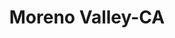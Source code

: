 ---
title: Moreno Valley-CA
slug: moreno-valley-ca
f_state:
- cms/state/california.md
f_locations:
- cms/payday-loan/a-1-payday-advance-235.md
- cms/payday-loan/a-payday-452.md
- cms/payday-loan/a-payday-loan-by-phone-454.md
- cms/payday-loan/a-1-payday-advance-577.md
- cms/payday-loan/aaa-cash-advance-676.md
- cms/payday-loan/advance-america-2657.md
- cms/payday-loan/advance-america-2658.md
- cms/payday-loan/califorina-budget-finance-5795.md
- cms/payday-loan/califorina-budget-finance-5797.md
- cms/payday-loan/califorina-budget-finance-5798.md
- cms/payday-loan/check-express-11340.md
- cms/payday-loan/check-into-cash-12721.md
- cms/payday-loan/check-into-cash-12733.md
- cms/payday-loan/checking-check-cashing-center-14258.md
- cms/payday-loan/checking-check-cashing-centers-14268.md
- cms/payday-loan/checking-check-cashing-centers-14269.md
- cms/payday-loan/checking-check-cashing-centers-14270.md
- cms/payday-loan/checking-check-cashing-centers-14271.md
- cms/payday-loan/checks-cashed-money-orders-eag-14614.md
- cms/payday-loan/checks-cashed-money-orders-eag-14615.md
- cms/payday-loan/checks-cashed-money-orders-eagles-14616.md
- cms/payday-loan/checks-cashed-money-orders-eagles-no-3-14617.md
- cms/payday-loan/e-z-cash-advance-16380.md
- cms/payday-loan/eagles-check-cashing-16461.md
- cms/payday-loan/eagles-check-cashing-16462.md
- cms/payday-loan/easy-money-emg-16632.md
- cms/payday-loan/fast-cash-advance-17681.md
- cms/payday-loan/fast-cash-rebate-services-17833.md
- cms/payday-loan/instant-cash-19632.md
- cms/payday-loan/instant-cash-19633.md
- cms/payday-loan/mels-liquor-check-cashing-20769.md
- cms/payday-loan/moreno-valley-e-z-cash-advance-22040.md
- cms/payday-loan/pioneer-check-cashing-24367.md
- cms/payday-loan/pioneer-check-cashing-24368.md
- cms/payday-loan/riverside-currency-services-26034.md
- cms/payday-loan/riverside-currency-services-26035.md
- cms/payday-loan/riverside-currency-services-26036.md
- cms/payday-loan/service-annex-llc-26331.md
- cms/payday-loan/united-states-of-america-check-28222.md
- cms/payday-loan/usa-checks-cashed-28425.md
updated-on: '2024-05-30T13:41:28.615Z'
created-on: '2024-05-30T13:41:28.615Z'
published-on: '2024-05-30T13:54:32.469Z'
f_city: Moreno Valley
layout: '[city].html'
tags: city
---